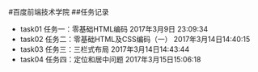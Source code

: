 #百度前端技术学院
##任务记录
- task01 
任务一：零基础HTML编码 2017年3月9日 23:09:34
- task02 任务二：零基础HTML及CSS编码（一） 2017年3月14日14:40:15
- task03 任务三：三栏式布局 2017年3月14日14:43:44
- task04 任务四：定位和居中问题 2017年3月15日15:06:18
